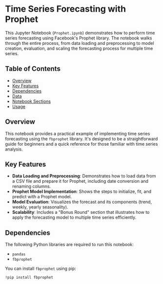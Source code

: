 # Time Series Forecasting with Prophet

This Jupyter Notebook (`Prophet.ipynb`) demonstrates how to perform time series forecasting using Facebook's Prophet library. The notebook walks through the entire process, from data loading and preprocessing to model creation, evaluation, and scaling the forecasting process for multiple time series.

## Table of Contents
- [Overview](#overview)
- [Key Features](#key-features)
- [Dependencies](#dependencies)
- [Data](#data)
- [Notebook Sections](#notebook-sections)
- [Usage](#usage)

## Overview
This notebook provides a practical example of implementing time series forecasting using the `fbprophet` library. It's designed to be a straightforward guide for beginners and a quick reference for those familiar with time series analysis.

## Key Features
- **Data Loading and Preprocessing**: Demonstrates how to load data from a CSV file and prepare it for Prophet, including date conversion and renaming columns.
- **Prophet Model Implementation**: Shows the steps to initialize, fit, and predict with a Prophet model.
- **Model Evaluation**: Visualizes the forecast and its components (trend, weekly, yearly seasonality).
- **Scalability**: Includes a "Bonus Round" section that illustrates how to apply the forecasting model to multiple time series efficiently.

## Dependencies
The following Python libraries are required to run this notebook:
- `pandas`
- `fbprophet`

You can install `fbprophet` using pip:
```bash
!pip install fbprophet
